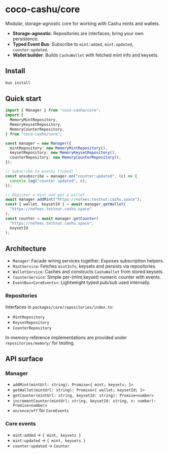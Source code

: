# coco-cashu/core

Modular, storage-agnostic core for working with Cashu mints and wallets.

- **Storage-agnostic**: Repositories are interfaces; bring your own persistence.
- **Typed Event Bus**: Subscribe to `mint:added`, `mint:updated`, `counter:updated`.
- **Wallet builder**: Builds `CashuWallet` with fetched mint info and keysets.

## Install

```bash
bun install
```

## Quick start

```ts
import { Manager } from "coco-cashu/core";
import {
  MemoryMintRepository,
  MemoryKeysetRepository,
  MemoryCounterRepository,
} from "coco-cashu/core";

const manager = new Manager({
  mintRepository: new MemoryMintRepository(),
  keysetRepository: new MemoryKeysetRepository(),
  counterRepository: new MemoryCounterRepository(),
});

// Subscribe to events (typed)
const unsubscribe = manager.on("counter:updated", (c) => {
  console.log("counter updated", c);
});

// Register a mint and get a wallet
await manager.addMint("https://nofees.testnut.cashu.space");
const { wallet, keysetId } = await manager.getWallet(
  "https://nofees.testnut.cashu.space"
);
const counter = await manager.getCounter(
  "https://nofees.testnut.cashu.space",
  keysetId
);
```

## Architecture

- `Manager`: Facade wiring services together. Exposes subscription helpers.
- `MintService`: Fetches `mintInfo`, keysets and persists via repositories.
- `WalletService`: Caches and constructs `CashuWallet` from stored keysets.
- `CounterService`: Simple per-(mint,keyset) numeric counter with events.
- `EventBus<CoreEvents>`: Lightweight typed pub/sub used internally.

### Repositories

Interfaces in `packages/core/repositories/index.ts`:

- `MintRepository`
- `KeysetRepository`
- `CounterRepository`

In-memory reference implementations are provided under `repositories/memory/` for testing.

## API surface

### Manager

- `addMint(mintUrl: string): Promise<{ mint; keysets; }>`
- `getWallet(mintUrl: string): Promise<{ wallet; keysetId; }>`
- `getCounter(mintUrl: string, keysetId: string): Promise<number>`
- `incrementCounter(mintUrl: string, keysetId: string, n: number): Promise<number>`
- `on/once/off` for `CoreEvents`

### Core events

- `mint:added` → `{ mint, keysets }`
- `mint:updated` → `{ mint, keysets }`
- `counter:updated` → `Counter`
